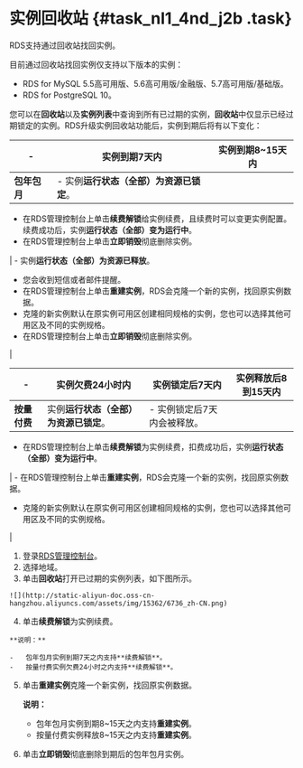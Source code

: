# 实例回收站 {#task_nl1_4nd_j2b .task}

RDS支持通过回收站找回实例。

目前通过回收站找回实例仅支持以下版本的实例：

-   RDS for MySQL 5.5高可用版、5.6高可用版/金融版、5.7高可用版/基础版。
-   RDS for PostgreSQL 10。

您可以在**回收站**以及**实例列表**中查询到所有已过期的实例，**回收站**中仅显示已经过期锁定的实例。RDS升级实例回收站功能后，实例到期后将有以下变化：

|-|实例到期7天内|实例到期8~15天内|
|--|-------|----------|
|**包年包月**| -   实例**运行状态（全部）**为**资源已锁定**。
-   在RDS管理控制台上单击**续费解锁**给实例续费，且续费时可以变更实例配置。续费成功后，实例**运行状态（全部）**变为**运行中**。
-   在RDS管理控制台上单击**立即销毁**彻底删除实例。

 | -   实例**运行状态（全部）**为**资源已释放**。
-   您会收到短信或者邮件提醒。
-   在RDS管理控制台上单击**重建实例**，RDS会克隆一个新的实例，找回原实例数据。
-   克隆的新实例默认在原实例可用区创建相同规格的实例，您也可以选择其他可用区及不同的实例规格。
-   在RDS管理控制台上单击**立即销毁**彻底删除实例。

 |

|-|实例欠费24小时内|实例锁定后7天内|实例释放后8到15天内|
|--|---------|--------|-----------|
|**按量付费**|实例**运行状态（全部）**为**资源已锁定**。| -   实例锁定后7天内会被释放。
-   在RDS管理控制台上单击**续费解锁**为实例续费，扣费成功后，实例**运行状态（全部）**变为**运行中**。

 | -   在RDS管理控制台上单击**重建实例**，RDS会克隆一个新的实例，找回原实例数据。
-   克隆的新实例默认在原实例可用区创建相同规格的实例，您也可以选择其他可用区及不同的实例规格。

 |

1.  登录[RDS管理控制台](https://rds.console.aliyun.com/?spm=5176.doc43185.2.7.mR2Syx)。 
2.   选择地域。 
3.   单击**回收站**打开已过期的实例列表，如下图所示。 

    ![](http://static-aliyun-doc.oss-cn-hangzhou.aliyuncs.com/assets/img/15362/6736_zh-CN.png)

4.   单击**续费解锁**为实例续费。 

    **说明：** 

    -   包年包月实例到期7天之内支持**续费解锁**。
    -   按量付费实例欠费24小时之内支持**续费解锁**。
5.  单击**重建实例**克隆一个新实例，找回原实例数据。 

    **说明：** 

    -   包年包月实例到期8~15天之内支持**重建实例**。
    -   按量付费实例释放8~15天之内支持**重建实例**。
6.  单击**立即销毁**彻底删除到期后的包年包月实例。 

